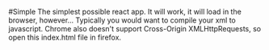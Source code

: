 #Simple
The simplest possible react app.
It will work, it will load in the browser, however...
Typically you would want to compile your xml to javascript.
Chrome also doesn't support Cross-Origin XMLHttpRequests, so open this index.html file in firefox.
